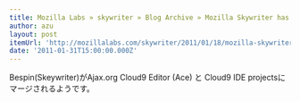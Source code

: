 ```yaml
---
title: Mozilla Labs » skywriter » Blog Archive » Mozilla Skywriter has been merged into Ace
author: azu
layout: post
itemUrl: 'http://mozillalabs.com/skywriter/2011/01/18/mozilla-skywriter-has-been-merged-into-ace/'
date: '2011-01-31T15:00:00.000Z'
---
```

Bespin(Skeywriter)がAjax.org Cloud9 Editor (Ace) と Cloud9 IDE projectsにマージされるようです。



